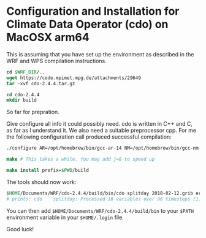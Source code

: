 # Configuration and Installation for Climate Data Operator (cdo) on MacOSX arm64

This is assuming that you have set up the environment as described in the WRF and WPS compilation instructions.

```tcsh
cd $WRF_DIR/..
wget https://code.mpimet.mpg.de/attachments/29649
tar -xvf cdo-2.4.4.tar.gz

cd cdo-2.4.4
mkdir build
```

So far for prepration.

Give configure all info it could possibly need. cdo is written in C++ and C, as far as I understand it. We also need a suitable preprocessor cpp. For me the following configuration call produced successful compilation:

```tcsh
./configure AR=/opt/homebrew/bin/gcc-ar-14 NM=/opt/homebrew/bin/gcc-nm-14 RANLIB=/opt/homebrew/bin/gcc-ranlib-14 CXX=/opt/homebrew/bin/g++-14 CC=/opt/homebrew/bin/gcc-14 CFLAGS=-O2 CPP=/opt/homebrew/bin/cpp-14 --with-netcdf=/opt/homebrew/opt/netcdf --with-hdf5=/opt/homebrew/opt/hdf5 --with-szlib=/opt/homebrew/opt/libaec --with-zlib=/opt/homebrew/opt/zlib --prefix=$PWD/build

make # This takes a while. You may add j=8 to speed up

make install prefix=$PWD/build
```

The tools should now work:

```tcsh
$HOME/Documents/WRF/cdo-2.4.4/build/bin/cdo splitday 2018-02-12.grib era5_2018-02-
# prints: cdo    splitday: Processed 16 variables over 96 timesteps [1.12s 40MB]
```
You can then add `$HOME/Documents/WRF/cdo-2.4.4/build/bin` to your `$PATH` environment variable in your `$HOME/.login` file.

Good luck!
